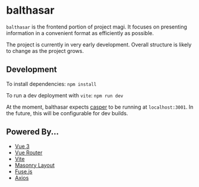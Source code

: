 # balthasar

`balthasar` is the frontend portion of project magi. It focuses on presenting information in a convenient format as efficiently as possible.

The project is currently in very early development. Overall structure is likely to change as the project grows.

## Development
To install dependencies:
```npm install```

To run a dev deployment with `vite`:
```npm run dev```

At the moment, balthasar expects [casper](https://github.com/Drowrin/casper) to be running at `localhost:3001`. In the future, this will be configurable for dev builds.

## Powered By...
* [Vue 3](https://v3.vuejs.org/)
* [Vue Router](https://v3.vuejs.org/guide/routing.html)
* [Vite](https://github.com/vitejs/vite)
* [Masonry Layout](https://masonry.desandro.com/)
* [Fuse.js](https://fusejs.io/)
* [Axios](https://www.axios.com/)